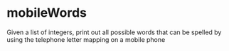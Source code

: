 # mobileWords
Given a list of integers, print out all possible words that can be spelled by using the telephone letter mapping on a mobile phone

